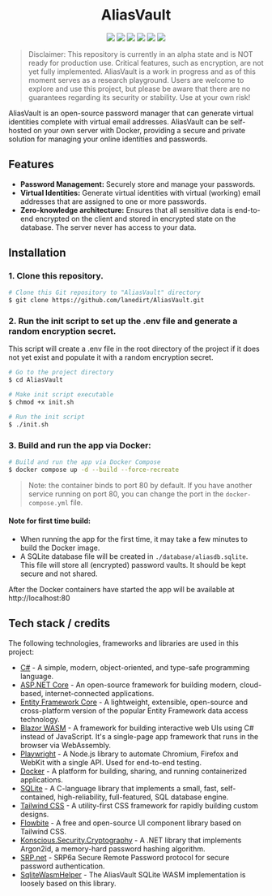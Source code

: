 <div align="center">

<h1>AliasVault</h1>

[<img src="https://img.shields.io/github/v/release/lanedirt/AliasVault?include_prereleases&logo=github">](https://github.com/lanedirt/OGameX/releases)
[<img src="https://img.shields.io/github/actions/workflow/status/lanedirt/AliasVault/docker-compose-build.yml?label=docker-compose%20build">](https://github.com/lanedirt/AliasVault/actions/workflows/docker-compose-build.yml)
[<img src="https://img.shields.io/github/actions/workflow/status/lanedirt/AliasVault/dotnet-build-run-tests.yml?label=unit tests">](https://github.com/lanedirt/AliasVault/actions/workflows/dotnet-build-run-tests.yml)
[<img src="https://img.shields.io/github/actions/workflow/status/lanedirt/AliasVault/dotnet-integration-tests.yml?label=e2e tests">](https://github.com/lanedirt/AliasVault/actions/workflows/dotnet-integration-tests.yml)
[<img src="https://img.shields.io/sonar/coverage/lanedirt_AliasVault?server=https%3A%2F%2Fsonarcloud.io&label=test code coverage">](https://sonarcloud.io/summary/new_code?id=lanedirt_AliasVault)
[<img src="https://img.shields.io/sonar/quality_gate/lanedirt_AliasVault?server=https%3A%2F%2Fsonarcloud.io&label=sonarcloud&logo=sonarcloud">](https://sonarcloud.io/summary/new_code?id=lanedirt_AliasVault)
</div>

> Disclaimer: This repository is currently in an alpha state and is NOT ready for production use. Critical features, such as encryption, are not yet fully implemented. AliasVault is a work in progress and as of this moment serves as a research playground. Users are welcome to explore and use this project, but please be aware that there are no guarantees regarding its security or stability. Use at your own risk!

AliasVault is an open-source password manager that can generate virtual identities complete with virtual email addresses. AliasVault can be self-hosted on your own server with Docker, providing a secure and private solution for managing your online identities and passwords.

## Features
- **Password Management:** Securely store and manage your passwords.
- **Virtual Identities:** Generate virtual identities with virtual (working) email addresses that are assigned to one or more passwords.
- **Zero-knowledge architecture:** Ensures that all sensitive data is end-to-end encrypted on the client and stored in encrypted state on the database. The server never has access to your data.

## Installation

### 1. Clone this repository.

```bash
# Clone this Git repository to "AliasVault" directory
$ git clone https://github.com/lanedirt/AliasVault.git
```

### 2. Run the init script to set up the .env file and generate a random encryption secret.
This script will create a .env file in the root directory of the project if it does not yet exist and populate it with a random encryption secret.
```bash
# Go to the project directory
$ cd AliasVault

# Make init script executable
$ chmod +x init.sh

# Run the init script
$ ./init.sh
```

### 3. Build and run the app via Docker:

```bash
# Build and run the app via Docker Compose
$ docker compose up -d --build --force-recreate
```
> Note: the container binds to port 80 by default. If you have another service running on port 80, you can change the port in the `docker-compose.yml` file.


#### Note for first time build:
- When running the app for the first time, it may take a few minutes to build the Docker image.
- A SQLite database file will be created in `./database/aliasdb.sqlite`. This file will store all (encrypted) password vaults. It should be kept secure and not shared.

After the Docker containers have started the app will be available at http://localhost:80

## Tech stack / credits
The following technologies, frameworks and libraries are used in this project:

- [C#](https://docs.microsoft.com/en-us/dotnet/csharp/) - A simple, modern, object-oriented, and type-safe programming language.
- [ASP.NET Core](https://dotnet.microsoft.com/apps/aspnet) - An open-source framework for building modern, cloud-based, internet-connected applications.
- [Entity Framework Core](https://docs.microsoft.com/en-us/ef/core/) - A lightweight, extensible, open-source and cross-platform version of the popular Entity Framework data access technology.
- [Blazor WASM](https://dotnet.microsoft.com/apps/aspnet/web-apps/blazor) - A framework for building interactive web UIs using C# instead of JavaScript. It's a single-page app framework that runs in the browser via WebAssembly.
- [Playwright](https://playwright.dev/) - A Node.js library to automate Chromium, Firefox and WebKit with a single API. Used for end-to-end testing.
- [Docker](https://www.docker.com/) - A platform for building, sharing, and running containerized applications.
- [SQLite](https://www.sqlite.org/index.html) - A C-language library that implements a small, fast, self-contained, high-reliability, full-featured, SQL database engine.
- [Tailwind CSS](https://tailwindcss.com/) - A utility-first CSS framework for rapidly building custom designs.
- [Flowbite](https://flowbite.com/) - A free and open-source UI component library based on Tailwind CSS.
- [Konscious.Security.Cryptography](https://github.com/kmaragon/Konscious.Security.Cryptography) - A .NET library that implements Argon2id, a memory-hard password hashing algorithm.
- [SRP.net](https://github.com/secure-remote-password/srp.net) - SRP6a Secure Remote Password protocol for secure password authentication.
- [SqliteWasmHelper](https://github.com/JeremyLikness/SqliteWasmHelper) - The AliasVault SQLite WASM implementation is loosely based on this library.
